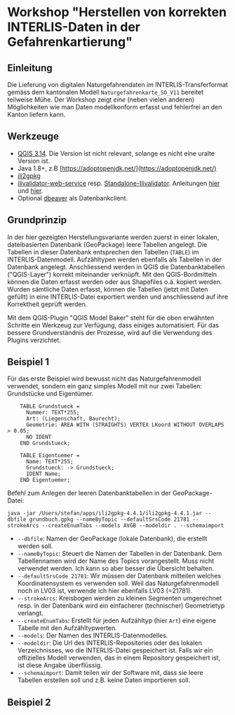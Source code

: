 # Workshop "Herstellen von korrekten INTERLIS-Daten in der Gefahrenkartierung"

## Einleitung

Die Lieferung von digitalen Naturgefahrendaten im INTERLIS-Transferformat gemäss dem kantonalen Modell `Naturgefahrenkarte_SO_V11` bereitet teilweise Mühe. Der Workshop zeigt _eine_ (neben vielen anderen) Möglichkeiten wie man Daten modellkonform erfasst und fehlerfrei an den Kanton liefern kann.

## Werkzeuge

- [QGIS 3.14](https://www.qgis.org/de/site/forusers/download.html). Die Version ist nicht relevant, solange es nicht eine uralte Version ist.
- Java 1.8+, z.B [https://adoptopenjdk.net/](https://adoptopenjdk.net/)
- [ili2gpkg](http://www.eisenhutinformatik.ch/interlis/ili2gpkg/)
- [ilivalidator-web-service](https://geo.so.ch/ilivalidator) resp. [Standalone-Ilivalidator](https://github.com/claeis/ilivalidator/releases). Anleitungen [hier](https://github.com/sogis/ilivalidator-web-service-websocket/blob/master/docs/user-manual-de.md) und [hier](https://github.com/claeis/ilivalidator/blob/master/docs/ilivalidator.rst).
- Optional [dbeaver](https://dbeaver.io/download/) als Datenbankclient.

## Grundprinzip

In der hier gezeigten Herstellungsvariante werden zuerst in einer lokalen, dateibasierten Datenbank (GeoPackage) leere Tabellen angelegt. Die Tabellen in dieser Datenbank entsprechen den Tabellen (`TABLE`) im INTERLIS-Datenmodell. Aufzähltypen werden ebenfalls als Tabellen in der Datenbank angelegt. Anschliessend werden in QGIS die Datenbanktabellen ("QGIS-Layer") korrekt miteinander verknüpft. Mit den QGIS-Bordmitteln können die Daten erfasst werden oder aus Shapefiles o.ä. kopiert werden. Wurden sämtliche Daten erfasst, können die Tabellen (jetzt mit Daten gefüllt) in eine INTERLIS-Datei exportiert werden und anschliessend auf ihre Korrektheit geprüft werden.

Mit dem QGIS-Plugin "QGIS Model Baker" steht für die oben erwähnten Schritte ein Werkzeug zur Verfügung, dass einiges automatisiert. Für das bessere Grundverständnis der Prozesse, wird auf die Verwendung des Plugins verzichtet.

## Beispiel 1

Für das erste Beispiel wird bewusst nicht das Naturgefahrenmodell verwendet, sondern ein ganz simples Modell mit nur zwei Tabellen: Grundstücke und Eigentümer.

```
    TABLE Grundstueck =
      Nummer: TEXT*255;
      Art: (Liegenschaft, Baurecht);
      Geometrie: AREA WITH (STRAIGHTS) VERTEX LKoord WITHOUT OVERLAPS > 0.05;
      NO IDENT
    END Grundstueck;
    
    TABLE Eigentuemer =
      Name: TEXT*255;
      Grundstueck: -> Grundstueck;
      IDENT Name;
    END Eigentuemer;    
```

Befehl zum Anlegen der leeren Datenbanktabellen in der GeoPackage-Datei:

```
java -jar /Users/stefan/apps/ili2gpkg-4.4.1/ili2gpkg-4.4.1.jar --dbfile grundbuch.gpkg --nameByTopic --defaultSrsCode 21781 --strokeArcs --createEnumTabs --models AVGB --modeldir . --schemaimport
```
- `--dbfile`: Namen der GeoPackage (lokale Datenbank), die erstellt werden soll.
- `--nameByTopic`: Steuert die Namen der Tabellen in der Datenbank. Dem Tabellennamen wird der Name des Topics vorangestellt. Muss nicht verwendet werden. Ich kann so aber besser die Übersicht behalten.
- `--defaultSrsCode 21781`: Wir müssen der Datenbank mitteilen welches Koordinatensystem es verwenden soll. Weil das Naturgefahrenmodell noch in LV03 ist, verwende ich hier ebenfalls LV03 (=21781).
- `--strokeArcs`: Kreisbogen werden zu kleinen Segmenten umgerechnet resp. in der Datenbank wird ein einfacherer (technischer) Geometrietyp verlangt.
- `--createEnumTabs`: Erstellt für jeden Aufzähltyp (hier `Art`) eine eigene Tabelle mit den Aufzähltypwerten.
- `--models`: Der Namen des INTERLIS-Datenmodelles.
- `--modeldir`: Die Url des INTERLIS-Repositories oder des lokalen Verzeichnisses, wo die INTERLIS-Datei gespeichert ist. Falls wir ein offizielles Modell verwenden, das in einem Repository gespeichert ist, ist diese Angabe überflüssig.
- `--schemaimport`: Damit teilen wir der Software mit, dass sie leere Tabellen erstellen soll und z.B. keine Daten importieren soll.

## Beispiel 2